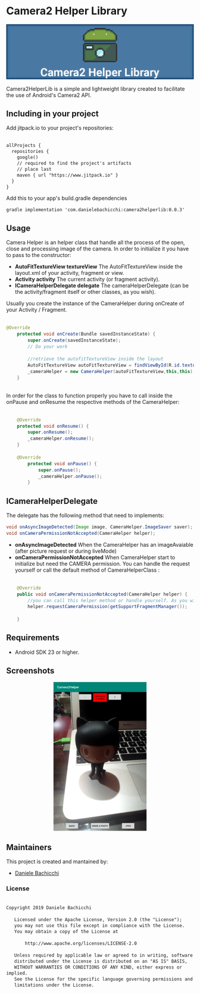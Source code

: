 # Camera2 Helper Library

![Image](https://raw.githubusercontent.com/Badge87/Camera2Helper/master/extra/images/banner.png)

Camera2HelperLib is a simple and lightweight library created to facilitate the use of Android's Camera2 API.

## Including in your project
Add jitpack.io to your project's repositories:


```

allProjects {
  repositories {
    google() 
    // required to find the project's artifacts
    // place last
    maven { url "https://www.jitpack.io" }
  }
}

```

Add this to your app's build.gradle dependencies

```
gradle implementation 'com.danielebachicchi:camera2helperlib:0.0.3'

```

## Usage
Camera Helper is an helper class that handle all the process of the open, close and processing image of the camera. In order to initialize it you have to pass to the constructor:
* <b>AutoFitTextureView textureView</b> 
The AutoFitTextureView inside the layout.xml of your activity, fragment or view.
* <b>Activity activity</b>
The current activity (or fragment activity).
* <b>ICameraHelperDelegate delegate</b>
The cameraHelperDelegate (can be the activity/fragment itself or other classes, as you wish).

Usually you create the instance of the CameraHelper during onCreate of your Activity / Fragment.

```java

@Override
    protected void onCreate(Bundle savedInstanceState) {
        super.onCreate(savedInstanceState);
        // Do your work
        
        //retrieve the autofitTextureView inside the layout
        AutoFitTextureView autoFitTextureView = findViewById(R.id.textureView);
        _cameraHelper = new CameraHelper(autoFitTextureView,this,this);
    }
    
```
 
In order for the class to function properly you have to call inside the onPause and onResume the respective methods of the CameraHelper:

```java

    @Override
    protected void onResume() {
        super.onResume();
        _cameraHelper.onResume();
    }
    
    @Override
        protected void onPause() {
            super.onPause();
            _cameraHelper.onPause();
        }

```

## ICameraHelperDelegate
The delegate has the following method that need to implements:
 
 ```java
 void onAsyncImageDetected(Image image, CameraHelper.ImageSaver saver);
 void onCameraPermissionNotAccepted(CameraHelper helper);
 
 ```

* <b>onAsyncImageDetected</b> 
When the CameraHelper has an imageAvaiable (after picture request or during liveMode) 
* <b>onCameraPermissionNotAccepted</b>
When CameraHelper start to initialize but need the CAMERA permission. You can handle the request yourself or call the default method of CameraHelperClass :

```java

    @Override
    public void onCameraPermissionNotAccepted(CameraHelper helper) {
        //you can call this helper method or handle yourself. As you wish :)
        helper.requestCameraPermission(getSupportFragmentManager());

    }

```

## Requirements
* Android SDK 23 or higher.

## Screenshots
<p align="center">
<img  height="400" src="https://github.com/Badge87/Camera2Helper/blob/master/extra/images/screenshot_01.png?raw=true">  
</p>

## Maintainers
This project is created and mantained by:
* [Daniele Bachicchi](http://github.com/badge87)

### License

```

Copyright 2019 Daniele Bachicchi

   Licensed under the Apache License, Version 2.0 (the "License");
   you may not use this file except in compliance with the License.
   You may obtain a copy of the License at

       http://www.apache.org/licenses/LICENSE-2.0

   Unless required by applicable law or agreed to in writing, software
   distributed under the License is distributed on an "AS IS" BASIS,
   WITHOUT WARRANTIES OR CONDITIONS OF ANY KIND, either express or implied.
   See the License for the specific language governing permissions and
   limitations under the License.
   
```